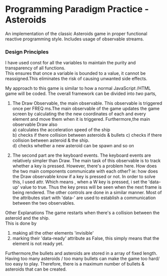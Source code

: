 # Programming Paradigm Practice - Asteroids
An implementation of the classic Asteroids game in proper functional reactive programming style. Includes usage of observable streams.

### Design Principles

I have used const for all the variables to maintain the purity and transparency of all functions.  
This ensures that once a variable is bounded to a value, it cannot be reassigned.This eliminates the risk of causing unwanted side effects.

My approach to this game is similar to how a normal JavaScript /HTML game will be coded.
The overall framework can be divided into *two* parts,

1. The Draw Observable, the main observable.
This observable is triggered once per FREQ ms.The main observable of the game updates the game 
screen by calculating the the new coordinates of each and every element and move them when it is triggered.
Furthermore,the main observable Draw also  
a) calculates the acceleration speed of the ship  
b) checks if there collision between asteroids & bullets 
c) checks if there collision between asteroid & the ship.   
d) checks whether a new asteroid can be spawn and so on 

2. The second part are the keyboard events. The keyboard events are relatively simpler than Draw.
The main task of this observable is to track whether a key is pressed. However, there's a problem here.
How does the two main components communicate with each other?
ie: how does the Draw observable know if a key is pressed or not.
In order to solve this, I used attr. 
Which means , when a W key is pressed, i set the 'data-up' value to true. Thus the key press will be seen 
when the next frame is being rendered. The other controls are done in a similar manner. Most of the attributes start 
with 'data-' are used to establish a communication between the two observables.


Other Explanations
The game restarts when there's a collision between the asteroid and the ship.  
This is done by 
1. making all the other elements 'invisible'
2. marking their 'data-ready' attribute as False, this simply means that the element is not ready yet.  

Furthermore,the bullets and asteroids are stored in a array of fixed length.
Having too many asteroids / too many bullets can make the game too hard/ too easy to play.
Therefore, there is a maximum number of bullets & asteroids that can be created.

